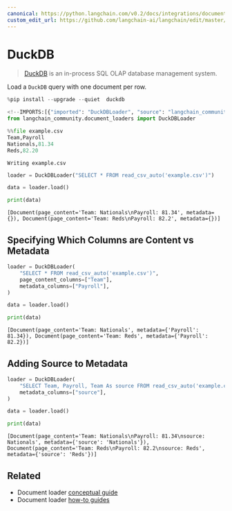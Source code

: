 ```yaml
---
canonical: https://python.langchain.com/v0.2/docs/integrations/document_loaders/duckdb/
custom_edit_url: https://github.com/langchain-ai/langchain/edit/master/docs/docs/integrations/document_loaders/duckdb.ipynb
---
```


# DuckDB

>[DuckDB](https://duckdb.org/) is an in-process SQL OLAP database management system.

Load a `DuckDB` query with one document per row.


```python
%pip install --upgrade --quiet  duckdb
```


```python
<!--IMPORTS:[{"imported": "DuckDBLoader", "source": "langchain_community.document_loaders", "docs": "https://api.python.langchain.com/en/latest/document_loaders/langchain_community.document_loaders.duckdb_loader.DuckDBLoader.html", "title": "DuckDB"}]-->
from langchain_community.document_loaders import DuckDBLoader
```


```python
%%file example.csv
Team,Payroll
Nationals,81.34
Reds,82.20
```
```output
Writing example.csv
```

```python
loader = DuckDBLoader("SELECT * FROM read_csv_auto('example.csv')")

data = loader.load()
```


```python
print(data)
```
```output
[Document(page_content='Team: Nationals\nPayroll: 81.34', metadata={}), Document(page_content='Team: Reds\nPayroll: 82.2', metadata={})]
```
## Specifying Which Columns are Content vs Metadata


```python
loader = DuckDBLoader(
    "SELECT * FROM read_csv_auto('example.csv')",
    page_content_columns=["Team"],
    metadata_columns=["Payroll"],
)

data = loader.load()
```


```python
print(data)
```
```output
[Document(page_content='Team: Nationals', metadata={'Payroll': 81.34}), Document(page_content='Team: Reds', metadata={'Payroll': 82.2})]
```
## Adding Source to Metadata


```python
loader = DuckDBLoader(
    "SELECT Team, Payroll, Team As source FROM read_csv_auto('example.csv')",
    metadata_columns=["source"],
)

data = loader.load()
```


```python
print(data)
```
```output
[Document(page_content='Team: Nationals\nPayroll: 81.34\nsource: Nationals', metadata={'source': 'Nationals'}), Document(page_content='Team: Reds\nPayroll: 82.2\nsource: Reds', metadata={'source': 'Reds'})]
```

## Related

- Document loader [conceptual guide](/docs/concepts/#document-loaders)
- Document loader [how-to guides](/docs/how_to/#document-loaders)